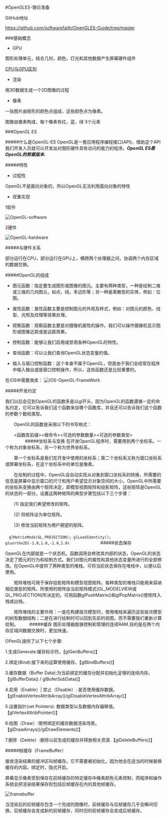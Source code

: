 #OpenGLES-理论准备


GitHub地址

<https://github.com/softwarefaith/OpenGLES-Guide/tree/master>

###基础概念

- GPU

图形处理单元，结合几何，颜色，灯光和其他数据产生屏幕硬件组件

[CPU与GPU区别](http://www.zhihu.com/question/19903344)

- 渲染

用3D数据生成一个2D图像的过程

- 像素

一张图片由矩形的颜色点组成，这些颜色点为像素。

图像由像素构成，每个像素有红，蓝，绿 3个元素

###OpenGL ES

#####什么是OpenGL-ES
OpenGL是一套应用程序编程接口(API)，借助这个API我们开发人员就可以开发出对图形硬件具有访问的能力的程序。***OpenGL ES是OpenGL的剪裁版本.***


#####特性

- 过程性

OpenGL不是面向对象的，所以OpenGL无法利用面向对象的特性

- 双重实现

1软件

![OpenGL-software](OpenGL-software.png)

2硬件

![OpenGL-hardware](OpenGL-hardware.png)


#####与硬件关系

部分运行在CPU，部分运行在GPU上，横跨两个处理器之间，协调两个内存区域的数据交换。


#####OpenGL的组成
- 图元函数：指定要生成图形或图像的图元。主要有两种类型，一种是绘制二维或三维的几何图元，如点，线，多边形等；另一种是离散型的实体，例如：位图。

- 属性函数：属性函数主要是控制图元的外观及样式，例如：对图元的颜色、线型、光照及纹理等效果处理。

- 观察函数：观察函数主要是对摄像机属性的操作。我们可以操作摄像机显示图形或图像近距或是远距效果。

- 控制函数：能够让我们启用或禁用各种OpenGL的特性。

- 查询函数：可以让我们查询OpenGL状态变量的值。

- 输入与窗口控制函数：这个本身不属于OpenGL，但是由于我们会经常在程序中输入输出或是窗口控制操作，所以，这些函数还是比较重要的。

在iOS中需要类库：
![iOS-OpenGL-FrameWork](iOS-OpenGL-FrameWork.png)


#####开发约定

我们以后会见到OpenGL的函数多是以gl开头，因为OpenGL的函数遵循一定的命名约定，它可以告诉我们这个函数来自哪个函数库，并且还可以告诉我们这个函数的参数个数和类型。

　　OpenGL的函数是采用以下的书写格式：

　　<函数库前缀><根命令><可选的参数数量><可选的参数类型>
　　
　　
#####坐标系与变换
在开发OpenGL程序时，需要用到两个坐标系。一个称为对象坐标系，另一个称为世界坐标系。

　　第一个坐标系是我们在开发中使用的坐标系；第二个坐标系又称为窗口坐标系或屏幕坐标系，在这个坐标系中的单位是像素。

　　在绘制的过程中，OpenGL会自动实现从对象到窗口坐标系的转换，所需要的信息是屏幕中显示窗口的尺寸和用户希望显示对象空间的大小。OpenGL中所需要的坐标系变换由两个矩阵决定，即模型视图矩阵和投影矩阵，这些矩阵是OpenGL的状态的一部分。设置这两种矩阵的典型步骤包括以下三个步骤：

　　(1) 指定我们希望修改的矩阵。

　　(2) 将矩阵设为单位矩阵。

　　(3) 修改当前矩阵为用户期望的矩阵。
　　</br>
　　<code>
　glMatrixMode(GL_PROJECTION);
  glLoadIdentity();
  gluortho2D(-1.0,1.0,-1.0,1.0)
　　</code>
　　
　　
#####状态保存

OpenGL在内部就是一个状态机，函数调用会修改其内部的状态，OpenGL的状态决定了图元的行为和绘制方式。我们对图元的属性和其他状态变量所进行的全部修改。在OpenGL中提供了两种类型的堆栈，可将当前状态保存在堆栈中，以便以后使用。

 

　　矩阵堆栈可用于保存投影矩阵和模型视图矩阵。每种类型的堆栈只能用来容纳相应类型的矩阵。所使用的矩阵由当前矩阵模式(GL_MODELVIEW或GL_PROJECTION)所决定的。可用函数glPushMatrix()和glPopMatrix()使矩阵入栈或出栈。


　　矩阵堆栈的主要作用：一是在构建层次模型时，使用堆栈来遍历这些层次模型的树型数据结构；二是在进行绘制时可以回到先前的视图，而不需要我们重新计算绘制。
　　
#####缓存
图形处理器能够控制和管理的连续RAM.目的是在两个内存区域间数据交换时，更加快速。

OPenGL提供了以下七个步骤:

1.生成Generate:缓存标示符。【glGenBuffers()】

2.绑定(Bind):接下来的运算使用缓存。【glBindBuffers()】

3.缓存数据（Buffer Data):为当前绑定的缓存分配并初始化足够的连续内存。【glBufferData() / glBuferSubData()】

4.启用（Enable）| 禁止（Disable）: 是否使用缓存数据。 【glEnableVertexAttribArray()/glDisableVertexAttribArray()】

5.设置指针(set Pointers): 数据类型以及数据内存偏移值。【glVertexAttribPointer()】

6.绘图（Draw）:使用绑定的缓存数据渲染场景。【glDrawArrays()/glDrawElements()】

7.删除（Delete）:删除以前生成的缓存并释放相关资源.【glDeleteBuffers()】


#####帧缓存（FrameBuffer）

接收渲染结果的缓冲区叫帧缓存。它不需要被初始化，因为他会在适当的时候替换缓存的内容。绑定时，隐式开启。

屏幕显示像素受到保存在前帧缓存的特定缓存中像素颜色元素控制，而程序和操作系统会把渲染结果保存到包括后帧缓存在内的其他帧缓存。

![framebuffer](framebuffer.jpg)


当渲染后的后帧缓存包含一个完成的图像时，前帧缓存与后帧缓存几乎会瞬间切换。后帧缓存会变成新的前帧缓存，同时旧的前帧缓存会变成后帧缓存。









